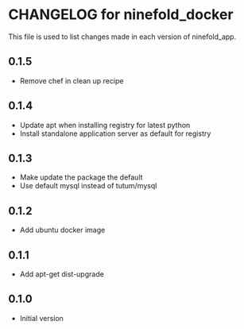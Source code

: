 # CHANGELOG for ninefold\_docker

This file is used to list changes made in each version of ninefold\_app.

## 0.1.5

* Remove chef in clean up recipe

## 0.1.4

* Update apt when installing registry for latest python
* Install standalone application server as default for registry

## 0.1.3

* Make update the package the default
* Use default mysql instead of tutum/mysql

## 0.1.2

* Add ubuntu docker image

## 0.1.1

* Add apt-get dist-upgrade

## 0.1.0

* Initial version
